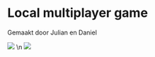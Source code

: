 # Local multiplayer game
Gemaakt door Julian en Daniel

![](https://github.com/jul15xn/fstore/blob/8eb11b8d4907701dca7cfa4044db56e6da29a200/silly-cat.gif)
\n
![](https://media.tenor.com/O8Y9z4ALEpEAAAAM/cat-head-nodding-meme-headbutt-hit-funny-cat-silly-car.gif)